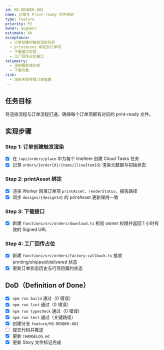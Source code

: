 ```yaml
---
id: M3-RENDER-002
name: 订单与 Print-ready 文件绑定
type: feature
priority: P2
owner: augment
estimate: 4h
acceptance:
  - 订单创建时触发渲染任务
  - printAsset 绑定到订单项
  - 下载接口实现
  - 工厂回传占位接口
telemetry:
  - 渲染触发成功率
  - 下载次数
risk:
  - 渲染失败导致订单阻塞
---
```


## 任务目标
将渲染流程与订单流程打通，确保每个订单项都有对应的 print-ready 文件。

## 实现步骤

### Step 1: 订单创建触发渲染
- [x] 在 `/api/orders/place` 中为每个 lineItem 创建 Cloud Tasks 任务
- [x] 记录 `orders/{orderId}/items/{lineItemId}` 渲染元数据与初始状态

### Step 2: printAsset 绑定
- [x] 渲染 Worker 回填订单项 `printAsset`、`renderStatus`、报告路径
- [x] 同步 `designs/{designId}` 的 printAsset 更新保持一致

### Step 3: 下载接口
- [x] 新建 `functions/src/orders/download.ts` 校验 owner 权限并返回 1 小时有效的 Signed URL

### Step 4: 工厂回传占位
- [x] 新建 `functions/src/orders/factory-callback.ts` 接收 printing/shipped/delivered 状态
- [x] 更新订单状态历史与行项目履约状态

## DoD（Definition of Done）
- [x] `npm run build` 通过（0 错误）
- [x] `npm run lint` 通过（0 错误）
- [x] `npm run typecheck` 通过（0 错误）
- [x] `npm run test` 通过（关键路径）
- [x] 创建分支 `feature/M3-RENDER-002`
- [ ] 提交代码并推送
- [x] 更新 `CHANGELOG.md`
- [x] 更新 Story 文件标记完成
